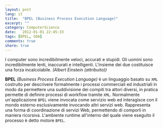 ```yaml
---
layout: post
lang: it
title:  "BPEL (Business Process Execution Language)"
excerpt: ""
category: ComputerScience
date:   2012-01-01 22:45:33
tags: [BPEL, SOA]
comments: true
share: true
---
```


I computer sono incredibilmente veloci, accurati e stupidi. Gli uomini sono incredibilmente lenti, inaccurati e intelligenti. L'insieme dei due costituisce una forza incalcolabile.
*(Albert Einstein (attribuito))*


**BPEL** *(Business Process Execution Language)* è un linguaggio basato su `XML` costruito per descrivere formalmente i processi commerciali ed industriali in modo da permettere una suddivisione dei compiti tra attori diversi, in pratica permette di definire processi di workflow tramite `XML`.
Normalmente un'applicazione `BPEL` viene invocata come servizio web ed interagisce con il mondo esterno esclusivamente invocando altri servizi web. 
Rappresenta una forma di coordinazione di servizi Web, permettendo di comporli in maniera ricorsiva. 
L'ambiente runtime all'interno del quale viene eseguito il processo è detto motore `BPEL`.


